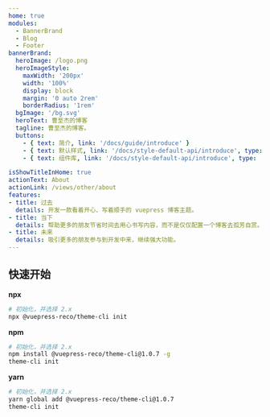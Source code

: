 ```yaml
---
home: true
modules:
  - BannerBrand
  - Blog
  - Footer
bannerBrand:
  heroImage: /logo.png
  heroImageStyle:
    maxWidth: '200px'
    width: '100%'
    display: block
    margin: '0 auto 2rem'
    borderRadius: '1rem'
  bgImage: '/bg.svg'
  heroText: 曹至杰的博客
  tagline: 曹至杰的博客。
  buttons:
    - { text: 简介, link: '/docs/guide/introduce' }
    - { text: 默认样式, link: '/docs/style-default-api/introduce', type: 'plain' }
    - { text: 组件库, link: '/docs/style-default-api/introduce', type: 'plain' }

isShowTitleInHome: true
actionText: About
actionLink: /views/other/about
features:
- title: 过去
  details: 开发一款看着开心、写着顺手的 vuepress 博客主题。
- title: 当下
  details: 帮助更多的朋友节省时间去用心书写内容，而不是仅仅配置一个博客去孤芳自赏。
- title: 未来
  details: 吸引更多的朋友参与到开发中来，继续强大功能。
---
```


## 快速开始

**npx**

```bash
# 初始化，并选择 2.x
npx @vuepress-reco/theme-cli init
```

**npm**

```bash
# 初始化，并选择 2.x
npm install @vuepress-reco/theme-cli@1.0.7 -g
theme-cli init
```

**yarn**

```bash
# 初始化，并选择 2.x
yarn global add @vuepress-reco/theme-cli@1.0.7
theme-cli init
```
